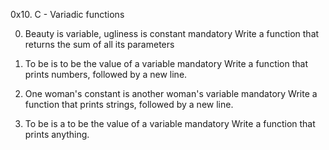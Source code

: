0x10. C - Variadic functions

0. Beauty is variable, ugliness is constant
mandatory
Write a function that returns the sum of all its parameters


1. To be is to be the value of a variable
mandatory
Write a function that prints numbers, followed by a new line.


2. One woman's constant is another woman's variable
mandatory
Write a function that prints strings, followed by a new line.


3. To be is a to be the value of a variable
mandatory
Write a function that prints anything.
